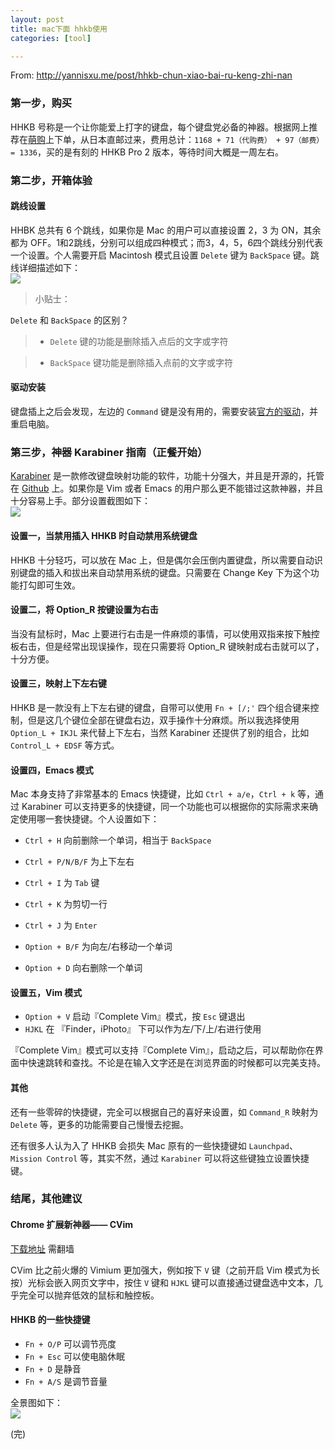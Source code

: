 ```yaml
---
layout: post
title: mac下面 hhkb使用
categories: [tool]

---
```



From: <http://yannisxu.me/post/hhkb-chun-xiao-bai-ru-keng-zhi-nan>

### 第一步，购买 

HHKB 号称是一个让你能爱上打字的键盘，每个键盘党必备的神器。根据网上推荐在[萌购][1]上下单，从日本直邮过来，费用总计：`1168 + 71（代购费） + 97（邮费）= 1336`，买的是有刻的 HHKB Pro 2 版本，等待时间大概是一周左右。 

   [1]: http://www.030buy.com/

### 第二步，开箱体验 

#### 跳线设置 

HHBK 总共有 6 个跳线，如果你是 Mac 的用户可以直接设置 2，3 为 ON，其余都为 OFF。1和2跳线，分别可以组成四种模式；而3，4，5，6四个跳线分别代表一个设置。个人需要开启 Macintosh 模式且设置 `Delete` 键为 `BackSpace` 键。跳线详细描述如下：  
![][2]

   [2]: http://7u2j1w.com1.z0.glb.clouddn.com/HHKB-keyboard-layout.jpg

> 小贴士：  
  
`Delete` 和 `BackSpace` 的区别？ 
> 
>   * `Delete` 键的功能是删除插入点后的文字或字符  

>   * `BackSpace` 键功能是删除插入点前的文字或字符

#### 驱动安装 

键盘插上之后会发现，左边的 `Command` 键是没有用的，需要安装[官方的驱动][3]，并重启电脑。 

   [3]: http://www.pfu.co.jp/hhkeyboard/macdownload.html

### 第三步，神器 Karabiner 指南（正餐开始） 

[Karabiner][4] 是一款修改键盘映射功能的软件，功能十分强大，并且是开源的，托管在 [Github][5] 上。如果你是 Vim 或者 Emacs 的用户那么更不能错过这款神器，并且十分容易上手。部分设置截图如下：  
![][6]

   [4]: https://pqrs.org/osx/karabiner/
   [5]: https://github.com/tekezo/Karabinerhttps://github.com/tekezo/Karabiner
   [6]: http://7u2j1w.com1.z0.glb.clouddn.com/HHKB-karabiner.png

#### 设置一，当禁用插入 HHKB 时自动禁用系统键盘 

HHKB 十分轻巧，可以放在 Mac 上，但是偶尔会压倒内置键盘，所以需要自动识别键盘的插入和拔出来自动禁用系统的键盘。只需要在 Change Key 下为这个功能打勾即可生效。 

#### 设置二，将 Option_R 按键设置为右击 

当没有鼠标时，Mac 上要进行右击是一件麻烦的事情，可以使用双指来按下触控板右击，但是经常出现误操作，现在只需要将 Option_R 键映射成右击就可以了，十分方便。 

#### 设置三，映射上下左右键 

HHKB 是一款没有上下左右键的键盘，自带可以使用 `Fn + [/;'` 四个组合键来控制，但是这几个键位全部在键盘右边，双手操作十分麻烦。所以我选择使用 `Option_L + IKJL` 来代替上下左右，当然 Karabiner 还提供了别的组合，比如 `Control_L + EDSF` 等方式。 

#### 设置四，Emacs 模式 

Mac 本身支持了非常基本的 Emacs 快捷键，比如 `Ctrl + a/e`，`Ctrl + k` 等，通过 Karabiner 可以支持更多的快捷键，同一个功能也可以根据你的实际需求来确定使用哪一套快捷键。个人设置如下： 

  * `Ctrl + H` 向前删除一个单词，相当于 `BackSpace`  

  * `Ctrl + P/N/B/F` 为上下左右
  * `Ctrl + I` 为 `Tab` 键
  * `Ctrl + K` 为剪切一行
  * `Ctrl + J` 为 `Enter`
  * `Option + B/F` 为向左/右移动一个单词
  * `Option + D` 向右删除一个单词

#### 设置五，Vim 模式 

  * `Option + V` 启动『Complete Vim』模式，按 `Esc` 键退出
  * `HJKL` 在 『Finder，iPhoto』 下可以作为左/下/上/右进行使用

『Complete Vim』模式可以支持『Complete Vim』，启动之后，可以帮助你在界面中快速跳转和查找。不论是在输入文字还是在浏览界面的时候都可以完美支持。 

#### 其他 

还有一些零碎的快捷键，完全可以根据自己的喜好来设置，如 `Command_R` 映射为 `Delete` 等，更多的功能需要自己慢慢去挖掘。 

还有很多人认为入了 HHKB 会损失 Mac 原有的一些快捷键如 `Launchpad`、`Mission Control` 等，其实不然，通过 `Karabiner` 可以将这些键独立设置快捷键。 

### 结尾，其他建议 

#### Chrome 扩展新神器—— CVim 

[下载地址][7] 需翻墙 

   [7]: https://chrome.google.com/webstore/detail/cvim/ihlenndgcmojhcghmfjfneahoeklbjjh

CVim 比之前火爆的 Vimium 更加强大，例如按下 `V` 键（之前开启 Vim 模式为长按）光标会嵌入网页文字中，按住 `V` 键和 `HJKL` 键可以直接通过键盘选中文本，几乎完全可以抛弃低效的鼠标和触控板。 

#### HHKB 的一些快捷键 

  * `Fn + O/P` 可以调节亮度
  * `Fn + Esc` 可以使电脑休眠
  * `Fn + D` 是静音
  * `Fn + A/S` 是调节音量

全景图如下：  
![][8]

   [8]: http://7u2j1w.com1.z0.glb.clouddn.com/HHKB-hhkb-mac.jpg

(完) 
